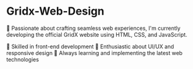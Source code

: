 # Gridx-Web-Design
🚀 Passionate about crafting seamless web experiences, I'm currently developing the official GridX website using HTML, CSS, and JavaScript.

🔹 Skilled in front-end development
🔹 Enthusiastic about UI/UX and responsive design
🔹 Always learning and implementing the latest web technologies
